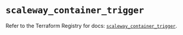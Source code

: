 # `scaleway_container_trigger`

Refer to the Terraform Registry for docs: [`scaleway_container_trigger`](https://registry.terraform.io/providers/scaleway/scaleway/2.53.0/docs/resources/container_trigger).
